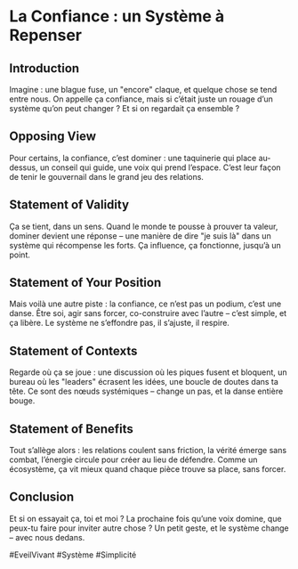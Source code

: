 # La Confiance : un Système à Repenser  

## Introduction  
Imagine : une blague fuse, un "encore" claque, et quelque chose se tend entre nous. On appelle ça confiance, mais si c’était juste un rouage d’un système qu’on peut changer ? Et si on regardait ça ensemble ?  

## Opposing View  
Pour certains, la confiance, c’est dominer : une taquinerie qui place au-dessus, un conseil qui guide, une voix qui prend l’espace. C’est leur façon de tenir le gouvernail dans le grand jeu des relations.  

## Statement of Validity  
Ça se tient, dans un sens. Quand le monde te pousse à prouver ta valeur, dominer devient une réponse – une manière de dire "je suis là" dans un système qui récompense les forts. Ça influence, ça fonctionne, jusqu’à un point.  

## Statement of Your Position  
Mais voilà une autre piste : la confiance, ce n’est pas un podium, c’est une danse. Être soi, agir sans forcer, co-construire avec l’autre – c’est simple, et ça libère. Le système ne s’effondre pas, il s’ajuste, il respire.  

## Statement of Contexts  
Regarde où ça se joue : une discussion où les piques fusent et bloquent, un bureau où les "leaders" écrasent les idées, une boucle de doutes dans ta tête. Ce sont des nœuds systémiques – change un pas, et la danse entière bouge.  

## Statement of Benefits  
Tout s’allège alors : les relations coulent sans friction, la vérité émerge sans combat, l’énergie circule pour créer au lieu de défendre. Comme un écosystème, ça vit mieux quand chaque pièce trouve sa place, sans forcer.  

## Conclusion  
Et si on essayait ça, toi et moi ? La prochaine fois qu’une voix domine, que peux-tu faire pour inviter autre chose ? Un petit geste, et le système change – avec nous dedans.  

#EveilVivant #Système #Simplicité